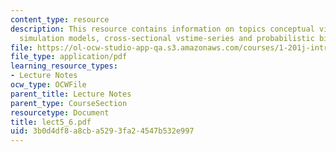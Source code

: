 ```yaml
---
content_type: resource
description: This resource contains information on topics conceptual view of TSA,
  simulation models, cross-sectional vstime-series and probabilistic binary choice.
file: https://ol-ocw-studio-app-qa.s3.amazonaws.com/courses/1-201j-introduction-to-transportation-systems-fall-2006/3b0d4df8a8cba5293fa24547b532e997_lect5_6.pdf
file_type: application/pdf
learning_resource_types:
- Lecture Notes
ocw_type: OCWFile
parent_title: Lecture Notes
parent_type: CourseSection
resourcetype: Document
title: lect5_6.pdf
uid: 3b0d4df8-a8cb-a529-3fa2-4547b532e997
---
```

